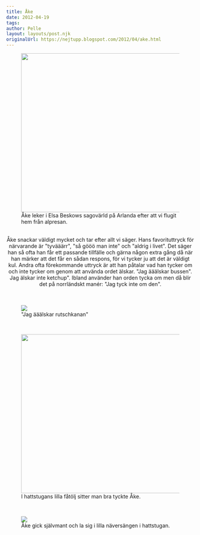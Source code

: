 ```yaml
---
title: Åke
date: 2012-04-19
tags: 	
author: Pelle
layout: layouts/post.njk
originalUrl: https://nejtupp.blogspot.com/2012/04/ake.html
---
```




<figure>
	<img src="../../../../img/Skidresa+till+Mutters-_MG_2000.jpg" width="426">
	<figcaption>Åke leker i Elsa Beskows sagovärld på Arlanda efter att vi flugit hem från alpresan.</figcaption>
</figure><div class="separator" style="clear: both; text-align: center;"><br>Åke snackar väldigt mycket och tar efter allt vi säger. Hans favorituttryck för närvarande är "tyvääärr", "så gööö man inte" och "aldrig i livet". Det säger han så ofta han får ett passande tillfälle och gärna någon extra gång då när han märker att det får en sådan respons, för vi tycker ju att det är väldigt kul. Andra ofta förekommande uttryck är att han påtalar vad han tycker om och inte tycker om genom att använda ordet älskar. "Jag ääälskar bussen". Jag älskar inte ketchup". Ibland använder han orden tycka om men då blir det på norrländskt manér: "Jag tyck inte om den".</div><div class="separator" style="clear: both; text-align: center;"><br></div><div class="separator" style="clear: both; text-align: center;"><br></div>

<figure>
	<img src="../../../../img/Skidresa+till+Mutters-_MG_1969.jpg">
	<figcaption>"Jag ääälskar rutschkanan"</figcaption>
</figure><div class="separator" style="clear: both; text-align: center;"><br></div>

<figure>
	<img src="../../../../img/Skidresa+till+Mutters-_MG_2012.jpg" width="426">
	<figcaption>I hattstugans lilla fåtölj sitter man bra tyckte Åke.</figcaption>
</figure><br>

<figure>
	<img src="../../../../img/Skidresa+till+Mutters-_MG_2014.jpg">
	<figcaption>Åke gick självmant och la sig i lilla näversängen i hattstugan.</figcaption>
</figure>
